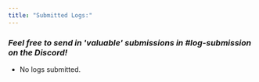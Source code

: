 ```yaml
---
title: "Submitted Logs:"
---
```


### *Feel free to send in 'valuable' submissions in *#log-submission* on the Discord!*
- No logs submitted.
